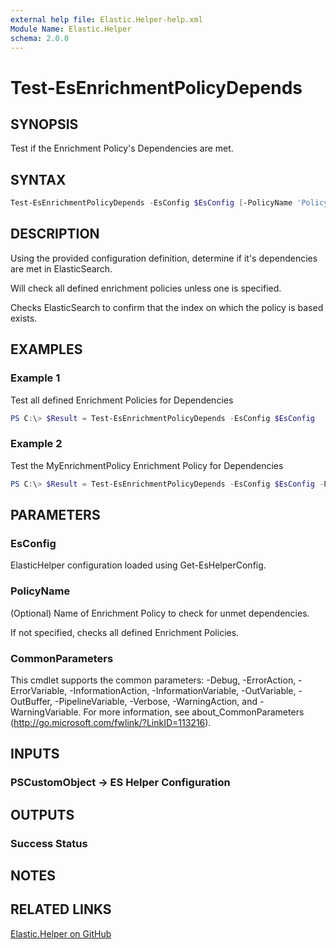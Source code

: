 ```yaml
---
external help file: Elastic.Helper-help.xml
Module Name: Elastic.Helper
schema: 2.0.0
---
```


# Test-EsEnrichmentPolicyDepends

## SYNOPSIS

Test if the Enrichment Policy's Dependencies are met.

## SYNTAX

```powershell
Test-EsEnrichmentPolicyDepends -EsConfig $EsConfig [-PolicyName 'PolicyToTest']
```

## DESCRIPTION

Using the provided configuration definition, determine if it's dependencies are met in ElasticSearch.

Will check all defined enrichment policies unless one is specified.

Checks ElasticSearch to confirm that the index on which the policy is based exists.

## EXAMPLES

### Example 1

Test all defined Enrichment Policies for Dependencies

```powershell
PS C:\> $Result = Test-EsEnrichmentPolicyDepends -EsConfig $EsConfig
```

### Example 2

Test the MyEnrichmentPolicy Enrichment Policy for Dependencies

```powershell
PS C:\> $Result = Test-EsEnrichmentPolicyDepends -EsConfig $EsConfig -PolicyName 'MyEnrichmentPolicy'
```

## PARAMETERS

### EsConfig

ElasticHelper configuration loaded using Get-EsHelperConfig.

### PolicyName

(Optional) Name of Enrichment Policy to check for unmet dependencies.

If not specified, checks all defined Enrichment Policies.

### CommonParameters

This cmdlet supports the common parameters: -Debug, -ErrorAction, -ErrorVariable, -InformationAction, -InformationVariable, -OutVariable, -OutBuffer, -PipelineVariable, -Verbose, -WarningAction, and -WarningVariable. For more information, see about_CommonParameters (<http://go.microsoft.com/fwlink/?LinkID=113216>).

## INPUTS

### PSCustomObject -> ES Helper Configuration

## OUTPUTS

### Success Status

## NOTES

## RELATED LINKS

[Elastic.Helper on GitHub](https://github.com/jberkers42/Elastic.Helper)
